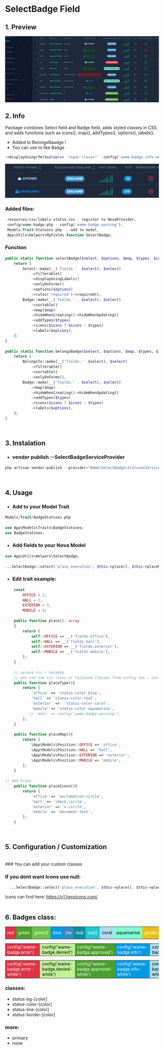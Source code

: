 
# SelectBadge Field

## 1. Preview

<img alt="preview" src="preview.png">

<br>

## 2. Info 
Package combines Select field and Badge field, adds styled classes in CSS and adds functions such as icons(), map(), addTypes(), options(), labels().
-  Added to BelongsBaadge ! <br>
- You can use to like Badge 
```php
->displayUsing(fn($value)=> '<span class="' .config('wame-badge.info-white'). '">' . $value . '</span>')->asHtml()
```
<img alt="image2" src="image2.png">

### Added files:
```php
 resources/css/labels-status.css - register to NovaProvider,
 config/wame-badge.php - config('wame-badge.warning'),
 Models/Trait/Statuses.php  --add to model,
 App\Utils\Helpers\MyFields function SelectBadge; 
```

### Function
```php
public static function selectBadge($select, $options, $map, $types, $icons){
    return [
        Select::make(__('fields.' .$select), $select)
            ->filterable()
            ->displayUsingLabels()
            ->onlyOnForms()
            ->options($options)
            ->rules('required')->required(),
        Badge::make(__('fields.' . $select), $select)
            ->sortable()
            ->map($map)
            ->hideWhenCreating()->hideWhenUpdating()
            ->addTypes($types)
            ->icons($icons ? $icons : $types)
            ->labels($options),
    ];
}

public static function belongsBadge($select, $options, $map, $types, $icons){
    return [
        BelongsTo::make(__('fields.' .$select), $select)
            ->filterable()
            ->sortable()
            ->onlyOnForms(),
        Badge::make(__('fields.' . $select), $select)
            ->map($map)
            ->hideWhenCreating()->hideWhenUpdating()
            ->addTypes($types)
            ->icons($icons ? $icons : $types)
            ->labels($options),
    ];
}
```
<br>

## 3. Instalation

- ### vendor publish  --SelectBadgeServiceProvider
```php
php artisan vendor:publish --provider="Wame\SelectBadge\StatusesServiceProvider"
```
<br>

## 4. Usage

- ### Add to your Model Trait 
``` php
Models/Trait/BadgeStatuses.php

use App\Models\Traits\BadgeStatuses;
use BadgeStatuses;
```
- ### Add fields to your Nova Model
``` php
use App\Utils\Helpers\SelectBadge;

...SelectBadge::select('place_execution', $this->place(), $this->placeMap(), $this->placeType(), $this->placeIcons()  ),
``` 

- ### Edit trait example:
```php
    const
        OFFICE = 1,
        HALL = 2,
        EXTERIOR = 3,
        MOBILE = 4;

    public function place(): array
    {
        return [
            self::OFFICE => __('fields.office'),
            self::HALL => __('fields.hall'),
            self::EXTERIOR => __('fields.exterior'),
            self::MOBILE => __('fields.mobile'),
        ];
    }

    // uprava css / nalepky 
    // you can use css class or tailwind classes from config too : config('wame-badge.info')
    public function placeType(){
        return [
            'office' => 'status-color-blue',
            'hall' => 'status-color-teal',
            'exterior' =>  'status-color-coral',
            'mobile' => 'status-color-aquamarine',
           // 'edit' => config('wame-badge.warning'),
        ];
    }

    public function placeMap(){
        return [
            \App\Models\Position::OFFICE => 'office',
            \App\Models\Position::HALL => 'hall',
            \App\Models\Position::EXTERIOR => 'exterior',
            \App\Models\Position::MOBILE => 'mobile',
        ];
    }

// Add Icons 
    public function placeIcons(){
        return [
            'office' => 'exclamation-circle',
            'hall' => 'check-circle',
            'exterior' => 'x-circle',
            'mobile' => 'document-text',
        ];
    }
```
<br>

## 5. Configuration / Customization
<br>
### You can add your custom classes 

### If you dont want Icons use null:
``` php
  ...SelectBadge::select('place_execution', $this->place(), $this->placeMap(), $this->placeType(), null  ),
````

Icons can find here:  https://v1.heroicons.com/
<br><br>

## 6. Badges class:
<table>
    <tr>
        <td style="background:#DC3545; color:white">red</td>
        <td style="background:#4AA02C; color:white">green</td>
        <td style="background:#6cc24a; color:white">green2</td>
        <td style="background:#0099e5; color:white">blue</td>
        <td style="background:#368BC1; color:white">ice</td>
        <td style="background:#0a8ea0; color:white">teal</td>
        <td style="background:#1cc7d0; color:white">teal2</td>
        <td style="background:#AFDCEC; color:black">coral</td>
        <td style="background:#7FFFD4; color:black">aquamarine</td>
        <td style="background:#EAC117; color:white">golden</td>
        <td style="background:#ef9421; color:white">orange</td>
        <td style="background:#fdb94e; color:white">orange-light</td>
        <td style="background:#bff199; color:black">green-light</td>
        <td style="background:#79ceb8; color:white">green-dark</td>
        <td style="background:#f7afff; color:white">pink</td>
        <td style="background:#836eaa; color:white">purple</td>
    </tr>
</table>

<table>
    <tr>
        <td style="background:#DC3545; color:white">config('wame-badge.error')</td>
        <td style="background:#bff199; color:black">config('wame-badge.denied')</td>
        <td style="background:#4AA02C; color:white">config('wame-badge.approved')</td>
        <td style="background:#0099e5; color:white">config('wame-badge.info')</td>
        <td style="background:#AFDCEC; color:black">config('wame-badge.default')</td>
        <td style="background:#EAC117; color:white">config('wame-badge.warning')</td>
    </tr>
</table>
<table>
    <tr>
        <td style="background:#DC3545; color:white">config('wame-badge.error-white')</td>
        <td style="background:#bff199; color:black">config('wame-badge.denied-white')</td>
        <td style="background:#4AA02C; color:white">config('wame-badge.approved-white')</td>
        <td style="background:#0099e5; color:white">config('wame-badge.info-white')</td>
        <td style="background:#AFDCEC; color:black">config('wame-badge.default-white')</td>
        <td style="background:#EAC117; color:white">config('wame-badge.warning-white')</td>
    </tr>
</table>


### classes:
- status-bg-[color]
- status-color-[color]
- status-line-[color]
- status-border-[color]

### more: 
- primary 
- none

